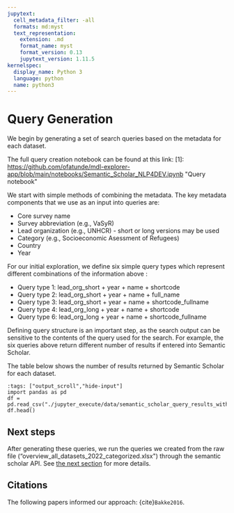 ```yaml
---
jupytext:
  cell_metadata_filter: -all
  formats: md:myst
  text_representation:
    extension: .md
    format_name: myst
    format_version: 0.13
    jupytext_version: 1.11.5
kernelspec:
  display_name: Python 3
  language: python
  name: python3
---
```


# Query Generation
We begin by generating a set of search queries based on the metadata for each dataset.

The full query creation notebook can be found at this link: 
[1]: https://github.com/ofatunde/mdl-explorer-app/blob/main/notebooks/Semantic_Scholar_NLP4DEV.ipynb "Query notebook"

We start with simple methods of combining the metadata. The key metadata components that we use as an input into queries are:
* Core survey name
* Survey abbreviation (e.g., VaSyR)
* Lead organization (e.g., UNHCR) - short or long versions may be used
* Category (e.g., Socioeconomic Asessment of Refugees)
* Country
* Year 

For our initial exploration, we define six simple query types which represent different combinations of the information above :

* Query type 1: lead_org_short + year + name + shortcode
* Query type 2: lead_org_short + year + name + full_name
* Query type 3: lead_org_short + year + name + shortcode_fullname
* Query type 4: lead_org_long + year + name + shortcode
* Query type 6: lead_org_long + year + name + shortcode_fullname

Defining query structure is an important step, as the search output can be sensitive to the contents of the query used for the search. For example, the six queries above return different number of results if entered into Semantic Scholar. 

The table below shows the number of results returned by Semantic Scholar for each dataset.
```{code-cell} ipython3
:tags: ["output_scroll","hide-input"]
import pandas as pd
df = pd.read_csv("./jupyter_execute/data/semantic_scholar_query_results_with_web_count.csv")
df.head()
```

## Next steps
After generating these queries, we run the queries we created from the raw file (“overview_all_datasets_2022_categorized.xlsx") through the semantic scholar API. See [the next section](methods/semantic-search.md) for more details.


## Citations

The following papers informed our approach: {cite}`Bakke2016`.


```{bibliography}
```